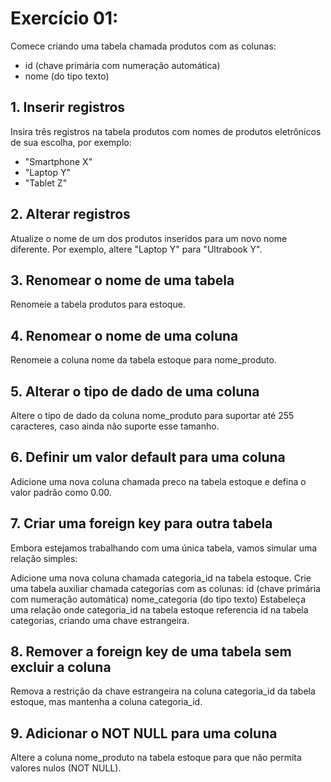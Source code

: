 # Exercício 01: 

Comece criando uma tabela chamada produtos com as colunas:

- id (chave primária com numeração automática)
- nome (do tipo texto)
## 1. Inserir registros

Insira três registros na tabela produtos com nomes de produtos eletrônicos de sua escolha, por exemplo:

- "Smartphone X"
- "Laptop Y"
- "Tablet Z"
## 2. Alterar registros

Atualize o nome de um dos produtos inseridos para um novo nome diferente. Por exemplo, altere "Laptop Y" para "Ultrabook Y".

## 3. Renomear o nome de uma tabela

Renomeie a tabela produtos para estoque.

## 4. Renomear o nome de uma coluna

Renomeie a coluna nome da tabela estoque para nome_produto.

## 5. Alterar o tipo de dado de uma coluna

Altere o tipo de dado da coluna nome_produto para suportar até 255 caracteres, caso ainda não suporte esse tamanho.

## 6. Definir um valor default para uma coluna

Adicione uma nova coluna chamada preco na tabela estoque e defina o valor padrão como 0.00.

## 7. Criar uma foreign key para outra tabela

Embora estejamos trabalhando com uma única tabela, vamos simular uma relação simples:

Adicione uma nova coluna chamada categoria_id na tabela estoque.
Crie uma tabela auxiliar chamada categorias com as colunas:
id (chave primária com numeração automática)
nome_categoria (do tipo texto)
Estabeleça uma relação onde categoria_id na tabela estoque referencia id na tabela categorias, criando uma chave estrangeira.
## 8. Remover a foreign key de uma tabela sem excluir a coluna

Remova a restrição da chave estrangeira na coluna categoria_id da tabela estoque, mas mantenha a coluna categoria_id.

## 9. Adicionar o NOT NULL para uma coluna

Altere a coluna nome_produto na tabela estoque para que não permita valores nulos (NOT NULL).

